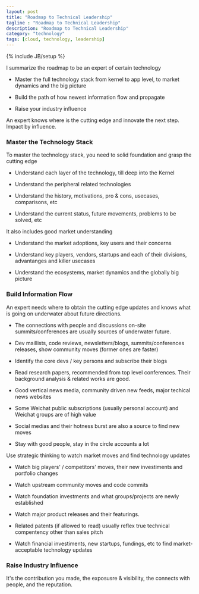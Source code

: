 ```yaml
---
layout: post
title: "Roadmap to Technical Leadership"
tagline : "Roadmap to Technical Leadership"
description: "Roadmap to Technical Leadership"
category: "technology"
tags: [cloud, technology, leadership]
---
```

{% include JB/setup %}

I summarize the roadmap to be an expert of certain technology

  * Master the full technology stack from kernel to app level, to market dynamics and the big picture

  * Build the path of how newest information flow and propagate

  * Raise your industry influence

An expert knows where is the cutting edge and innovate the next step. Impact by influence.

### Master the Technology Stack

To master the technology stack, you need to solid foundation and grasp the cutting edge

  * Understand each layer of the technology, till deep into the Kernel

  * Understand the peripheral related technologies

  * Understand the history, motivations, pro & cons, usecases, comparisons, etc

  * Understand the current status, future movements, problems to be solved, etc

It also includes good market understanding

  * Understand the market adoptions, key users and their concerns

  * Understand key players, vendors, startups and each of their divisions, advantanges and killer usecases

  * Understand the ecosystems, market dynamics and the globally big picture  

### Build Information Flow

An expert needs where to obtain the cutting edge updates and knows what is going on underwater about future directions.

  * The connections with people and discussions on-site summits/conferences are usually sources of underwater future.

  * Dev maillists, code reviews, newsletters/blogs, summits/conferences releases, show community moves (former ones are faster)

  * Identify the core devs / key persons and subscribe their blogs

  * Read research papers, recommended from top level conferences. Their background analysis & related works are good.

  * Good vertical news media, community driven new feeds, major techical news websites

  * Some Weichat public subscriptions (usually personal account) and Weichat groups are of high value

  * Social medias and their hotness burst are also a source to find new moves

  * Stay with good people, stay in the circle accounts a lot

Use strategic thinking to watch market moves and find technology updates

  * Watch big players' / competitors' moves, their new investiments and portfolio changes

  * Watch upstream community moves and code commits

  * Watch foundation investments and what groups/projects are newly established

  * Watch major product releases and their featurings.

  * Related patents (if allowed to read) usually reflex true technical compentency other than sales pitch

  * Watch financial investiments, new startups, fundings, etc to find market-acceptable technology updates

### Raise Industry Influence

It's the contribution you made, the exposusre & visibility, the connects with people, and the reputation.
